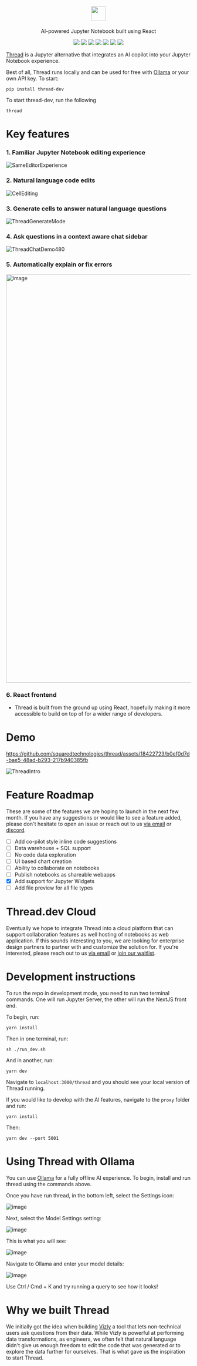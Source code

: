 <!-- DOCTOC SKIP -->

<h1 align="center">
 <a href="https://www.thread.dev">
  <picture>
    <source media="(prefers-color-scheme: dark)" srcset="https://www.thread.dev/favicon.png"/>
    <img height="40" src="https://www.thread.dev/favicon.png"/>
  </picture>
 </a>
</h1>
<p align="center">
AI-powered Jupyter Notebook built using React
</p>
<p align="center">
  <a href="https://www.thread.dev/"><img src="https://img.shields.io/badge/Website-blue?logo=googlechrome&logoColor=orange"/></a>
  <a href="https://cal.com/ali-shobeiri/30min"><img src="https://img.shields.io/badge/Book%20a%20Call-blue" /></a>
  <a href="mailto:ali@vizlylabs.com"><img src="https://img.shields.io/badge/Email%20Us-brightgreen" /></a>
  <a href="https://discord.gg/ZuHq9hDs2y"><img src="https://img.shields.io/badge/Join%20Discord-7289DA?logo=discord&logoColor=white" /></a>
  <a href="https://github.com/squaredtechnologies/thread/blob/main/LICENSE"><img src="https://img.shields.io/github/license/squaredtechnologies/thread"/></a>
  <a href="https://x.com/ThreadNotebooks"><img src="https://img.shields.io/twitter/follow/ThreadNotebooks?style=social"/></a>
  <a href="https://github.com/squaredtechnologies/thread"><img src="https://img.shields.io/github/stars/squaredtechnologies/thread" /></a>
</p>

[Thread](https://www.thread.dev) is a Jupyter alternative that integrates an AI copilot into your Jupyter Notebook experience.

Best of all, Thread runs locally and can be used for free with [Ollama](https://github.com/ollama/ollama) or your own API key. To start:

```
pip install thread-dev
```

To start thread-dev, run the following

```
thread
```

# Key features

### 1. Familiar Jupyter Notebook editing experience

![SameEditorExperience](https://github.com/squaredtechnologies/thread/assets/18422723/7bc86160-bd67-43dd-be86-bbf5360b5837)

### 2. Natural language code edits

![CellEditing](https://github.com/squaredtechnologies/thread/assets/18422723/73061e90-cc81-4bd7-b346-8bb01f5061a5)

### 3. Generate cells to answer natural language questions

![ThreadGenerateMode](https://github.com/squaredtechnologies/thread/assets/18422723/f8a6f2de-4c8d-4eb5-b9a8-2a0bfbd5e740)

### 4. Ask questions in a context aware chat sidebar

![ThreadChatDemo480](https://github.com/squaredtechnologies/thread/assets/18422723/a152550b-ede4-497b-9d48-bdff2f7ee7e4)

### 5. Automatically explain or fix errors

<img width="1112" alt="image" src="https://github.com/squaredtechnologies/thread/assets/18422723/93a16931-4236-4ab0-b5b5-673100af2ca0">

### 6. React frontend

-   Thread is built from the ground up using React, hopefully making it more accessible to build on top of for a wider range of developers.

# Demo

https://github.com/squaredtechnologies/thread/assets/18422723/b0ef0d7d-bae5-48ad-b293-217b940385fb

![ThreadIntro](https://github.com/squaredtechnologies/thread/assets/18422723/ac49e65b-e8f7-4e7b-a349-76cf533178df)

# Feature Roadmap

These are some of the features we are hoping to launch in the next few month. If you have any suggestions or would like to see a feature added, please don't hesitate to open an issue or reach out to us [via email](mailto:ali@vizlylabs.com) or [discord](https://discord.gg/ZuHq9hDs2y).

-   [ ] Add co-pilot style inline code suggestions
-   [ ] Data warehouse + SQL support
-   [ ] No code data exploration
-   [ ] UI based chart creation
-   [ ] Ability to collaborate on notebooks
-   [ ] Publish notebooks as shareable webapps
-   [x] Add support for Jupyter Widgets
-   [ ] Add file preview for all file types

# Thread.dev Cloud

Eventually we hope to integrate Thread into a cloud platform that can support collaboration features as well hosting of notebooks as web application. If this sounds interesting to you, we are looking for enterprise design partners to partner with and customize the solution for. If you're interested, please reach out to us [via email](mailto:ali@vizlylabs.com) or [join our waitlist](https://waitlist.thread.dev).

# Development instructions

To run the repo in development mode, you need to run two terminal commands. One will run Jupyter Server, the other will run the NextJS front end.

To begin, run:

```
yarn install
```

Then in one terminal, run:

```
sh ./run_dev.sh
```

And in another, run:

```
yarn dev
```

Navigate to `localhost:3000/thread` and you should see your local version of Thread running.

If you would like to develop with the AI features, navigate to the `proxy` folder and run:

```
yarn install
```

Then:

```
yarn dev --port 5001
```

# Using Thread with Ollama

You can use [Ollama](https://github.com/ollama/ollama) for a fully offline AI experience. To begin, install and run thread using the commands above. 

Once you have run thread, in the bottom left, select the Settings icon:

![image](https://github.com/squaredtechnologies/thread/assets/18422723/b7dd8546-9aaa-47fe-b241-4f9ed085b633)

Next, select the Model Settings setting:

![image](https://github.com/squaredtechnologies/thread/assets/18422723/47e9f1f2-dd81-4aa1-9290-5e8c9445766a)

This is what you will see:

![image](https://github.com/squaredtechnologies/thread/assets/18422723/b218f005-afa4-40d6-835e-d2b6e14757b5)

Navigate to Ollama and enter your model details:

![image](https://github.com/squaredtechnologies/thread/assets/18422723/8b5cc906-d261-409d-b843-068be69ed410)

Use Ctrl / Cmd + K and try running a query to see how it looks!

# Why we built Thread

We initially got the idea when building [Vizly](https://vizly.fyi/) a tool that lets non-technical users ask questions from their data. While Vizly is powerful at performing data transformations, as engineers, we often felt that natural language didn't give us enough freedom to edit the code that was generated or to explore the data further for ourselves. That is what gave us the inspiration to start Thread.
